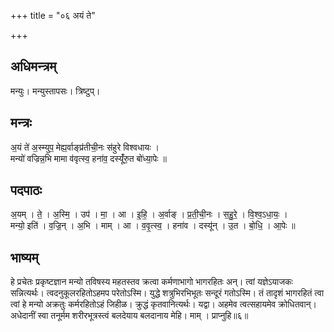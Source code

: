 +++
title = "०६ अयं ते"

+++
## अधिमन्त्रम्
मन्युः। मन्युस्तापसः। त्रिष्टुप्।

## मन्त्रः
अ॒यं ते॑ अ॒स्म्युप॒ मेह्य॒र्वाङ्प्र॑तीची॒नः स॑हुरे विश्वधायः ।  
मन्यो॑ वज्रिन्न॒भि मामा व॑वृत्स्व॒ हना॑व॒ दस्यूँ॑रु॒त बो॑ध्या॒पेः ॥

## पदपाठः
अ॒यम् । ते॒ । अ॒स्मि॒ । उप॑ । मा॒ । आ । इ॒हि॒ । अ॒र्वाङ् । प्र॒ती॒ची॒नः । स॒हु॒रे॒ । वि॒श्व॒ऽधा॒यः॒ ।  
मन्यो॒ इति॑ । व॒ज्रि॒न् । अ॒भि । माम् । आ । व॒वृ॒त्स्व॒ । हना॑व । दस्यू॑न् । उ॒त । बो॒धि॒ । आ॒पेः ॥

## भाष्यम्
हे प्रचेतः प्रकृष्टज्ञान मन्यो तविषस्य महतस्तव क्रत्वा कर्मणाभागो भागरहितः अन्। त्वां यज्ञेऽयाजकः सन्नित्यर्थः। त्वदनुकूलरहितोऽहमप परेतोऽस्मि। युद्धे शत्रुभिरभिभूतः सन्दूरं गतोऽस्मि। तं तादृशं भागरहितं त्वा त्वां हे मन्यो अक्रतुः कर्मरहितोऽहं जिहीळ। क्रुद्धं कृतवानित्यर्थः। यद्वा। अहमेव त्वत्सहायमेव क्रोधितवान्। अधेदानीं स्वा तनूर्मम शरीरभूत्रस्त्वं बलदेयाय बलदानाय मेहि। माम् । प्राप्नुहि॥६॥